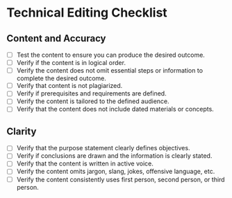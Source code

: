 # Technical Editing Checklist
## Content and Accuracy
 - [ ] Test the content to ensure you can produce the desired outcome.
 - [ ] Verify if the content is in logical order.
 - [ ] Verify the content does not omit essential steps or information to complete the desired outcome.
 - [ ] Verify that content is not plagiarized.
 - [ ] Verify if prerequisites and requirements are defined.
 - [ ] Verify the content is tailored to the defined audience.
 - [ ] Verify that the content does not include dated materials or concepts.
## Clarity
 - [ ] Verify that the purpose statement clearly defines objectives.
 - [ ] Verify if conclusions are drawn and the information is clearly stated.
 - [ ]  Verify that the content is written in active voice.
 - [ ] Verify the content omits jargon, slang, jokes, offensive language, etc.
 - [ ] Verify the content consistently uses first person, second person, or third person.
